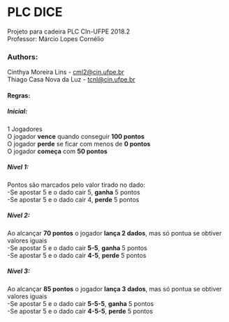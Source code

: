 # PLC DICE
Projeto para cadeira PLC CIn-UFPE 2018.2  
Professor: Márcio Lopes Cornélio
### Authors:
Cinthya Moreira Lins - cml2@cin.ufpe.br  
Thiago Casa Nova da Luz - tcnl@cin.ufpe.br
#### Regras:
##### Inicial:
1 Jogadores  
O jogador **vence** quando conseguir **100 pontos**    
O jogador **perde** se ficar com menos de **0 pontos**  
O jogador **começa** com **50 pontos**  
##### Nível 1:
Pontos são marcados pelo valor tirado no dado:  
  -Se apostar 5 e o dado cair 5, **ganha** 5 pontos  
 -Se apostar 5 e o dado cair 4, **perde** 5 pontos  
##### Nível 2:
Ao alcançar **70 pontos** o jogador **lança 2 dados**, mas só pontua se obtiver valores iguais  
 -Se apostar 5 e o dado cair **5-5**, **ganha** 5 pontos  
 -Se apostar 5 e o dado cair **4-5**, **perde** 5 pontos  
##### Nível 3:
Ao alcançar **85 pontos** o jogador **lança 3 dados**, mas só pontua se obtiver valores iguais    
 -Se apostar 5 e o dado cair **5-5-5**, **ganha** 5 pontos  
 -Se apostar 5 e o dado cair **4-5-5**, **perde** 5 pontos  

